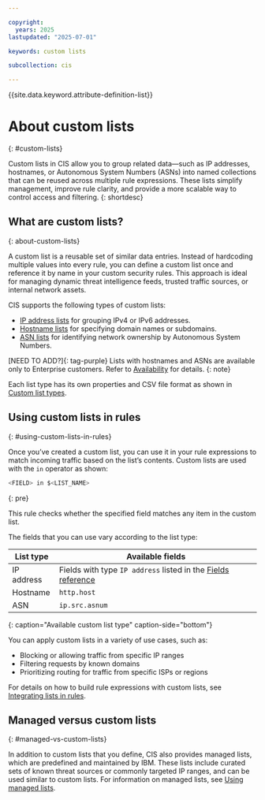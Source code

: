 ```yaml
---

copyright:
  years: 2025
lastupdated: "2025-07-01"

keywords: custom lists

subcollection: cis

---
```


{{site.data.keyword.attribute-definition-list}}

# About custom lists
{: #custom-lists}

Custom lists in CIS allow you to group related data—such as IP addresses, hostnames, or Autonomous System Numbers (ASNs) into named collections that can be reused across multiple rule expressions. These lists simplify management, improve rule clarity, and provide a more scalable way to control access and filtering.
{: shortdesc}

## What are custom lists?
{: about-custom-lists}

A custom list is a reusable set of similar data entries. Instead of hardcoding multiple values into every rule, you can define a custom list once and reference it by name in your custom security rules. This approach is ideal for managing dynamic threat intelligence feeds, trusted traffic sources, or internal network assets.

CIS supports the following types of custom lists:

* [IP address lists](/docs/cis?topic=cis-custom-list-types&interface=ui#lists-ip-address) for grouping IPv4 or IPv6 addresses.
* [Hostname lists](/docs/cis?topic=cis-custom-list-types&interface=ui#lists-hostnames) for specifying domain names or subdomains.
* [ASN lists](/docs/cis?topic=cis-custom-list-types&interface=ui#lists-asn)  for identifying network ownership by Autonomous System Numbers. 

[NEED TO ADD?]{: tag-purple} Lists with hostnames and ASNs are available only to Enterprise customers. Refer to [Availability](https://developers.cloudflare.com/waf/tools/lists/#availability) for details.
{: note}

Each list type has its own properties and CSV file format as shown in [Custom list types](/docs/cis?topic=cis-custom-list-types&interface=ui). 

## Using custom lists in rules
{: #using-custom-lists-in-rules}

Once you’ve created a custom list, you can use it in your rule expressions to match incoming traffic based on the list’s contents. Custom lists are used with the `in` operator as shown:

```bash
<FIELD> in $<LIST_NAME>
```
{: pre}

This rule checks whether the specified field matches any item in the custom list.

The fields that you can use vary according to the list type:

| List type	 | Available fields |
| ------------ | ------------------- |
| IP address | Fields with type `IP address` listed in the [Fields reference](/docs/cis?topic=cis-custom-rules-fields-and-expressions#custom-rule-fields) |
| Hostname | `http.host` |
| ASN | `ip.src.asnum` |
{: caption="Available custom list type" caption-side="bottom"}

You can apply custom lists in a variety of use cases, such as:

* Blocking or allowing traffic from specific IP ranges
* Filtering requests by known domains
* Prioritizing routing for traffic from specific ISPs or regions

For details on how to build rule expressions with custom lists, see [Integrating lists in rules](/docs/cis?topic=cis-integrating-lists-in-rules). 

## Managed versus custom lists
{: #managed-vs-custom-lists}

In addition to custom lists that you define, CIS also provides managed lists, which are predefined and maintained by IBM. These lists include curated sets of known threat sources or commonly targeted IP ranges, and can be used similar to custom lists. For information on managed lists, see [Using managed lists](/docs/cis?topic=cis-managed-lists&interface=ui).
